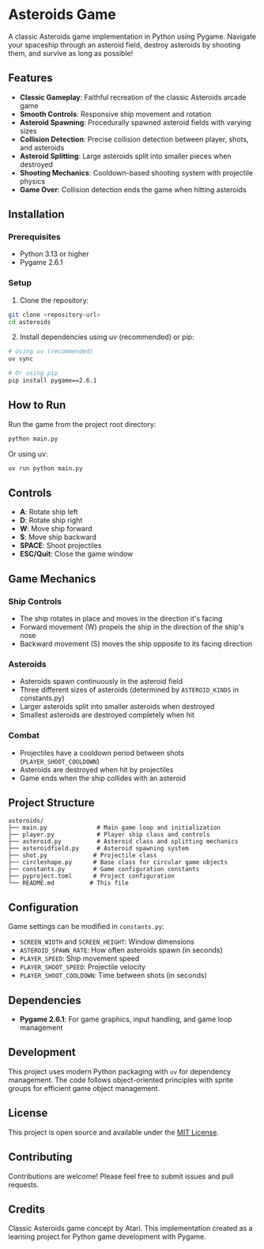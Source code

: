 # Asteroids Game

A classic Asteroids game implementation in Python using Pygame. Navigate your spaceship through an asteroid field, destroy asteroids by shooting them, and survive as long as possible!

## Features

- **Classic Gameplay**: Faithful recreation of the classic Asteroids arcade game
- **Smooth Controls**: Responsive ship movement and rotation
- **Asteroid Spawning**: Procedurally spawned asteroid fields with varying sizes
- **Collision Detection**: Precise collision detection between player, shots, and asteroids
- **Asteroid Splitting**: Large asteroids split into smaller pieces when destroyed
- **Shooting Mechanics**: Cooldown-based shooting system with projectile physics
- **Game Over**: Collision detection ends the game when hitting asteroids

## Installation

### Prerequisites

- Python 3.13 or higher
- Pygame 2.6.1

### Setup

1. Clone the repository:
```bash
git clone <repository-url>
cd asteroids
```

2. Install dependencies using uv (recommended) or pip:
```bash
# Using uv (recommended)
uv sync

# Or using pip
pip install pygame==2.6.1
```

## How to Run

Run the game from the project root directory:

```bash
python main.py
```

Or using uv:

```bash
uv run python main.py
```

## Controls

- **A**: Rotate ship left
- **D**: Rotate ship right
- **W**: Move ship forward
- **S**: Move ship backward
- **SPACE**: Shoot projectiles
- **ESC/Quit**: Close the game window

## Game Mechanics

### Ship Controls
- The ship rotates in place and moves in the direction it's facing
- Forward movement (W) propels the ship in the direction of the ship's nose
- Backward movement (S) moves the ship opposite to its facing direction

### Asteroids
- Asteroids spawn continuously in the asteroid field
- Three different sizes of asteroids (determined by `ASTEROID_KINDS` in constants.py)
- Larger asteroids split into smaller asteroids when destroyed
- Smallest asteroids are destroyed completely when hit

### Combat
- Projectiles have a cooldown period between shots (`PLAYER_SHOOT_COOLDOWN`)
- Asteroids are destroyed when hit by projectiles
- Game ends when the ship collides with an asteroid

## Project Structure

```
asteroids/
├── main.py              # Main game loop and initialization
├── player.py            # Player ship class and controls
├── asteroid.py          # Asteroid class and splitting mechanics
├── asteroidfield.py     # Asteroid spawning system
├── shot.py             # Projectile class
├── circleshape.py      # Base class for circular game objects
├── constants.py        # Game configuration constants
├── pyproject.toml      # Project configuration
└── README.md          # This file
```

## Configuration

Game settings can be modified in `constants.py`:

- `SCREEN_WIDTH` and `SCREEN_HEIGHT`: Window dimensions
- `ASTEROID_SPAWN_RATE`: How often asteroids spawn (in seconds)
- `PLAYER_SPEED`: Ship movement speed
- `PLAYER_SHOOT_SPEED`: Projectile velocity
- `PLAYER_SHOOT_COOLDOWN`: Time between shots (in seconds)

## Dependencies

- **Pygame 2.6.1**: For game graphics, input handling, and game loop management

## Development

This project uses modern Python packaging with `uv` for dependency management. The code follows object-oriented principles with sprite groups for efficient game object management.

## License

This project is open source and available under the [MIT License](LICENSE).

## Contributing

Contributions are welcome! Please feel free to submit issues and pull requests.

## Credits

Classic Asteroids game concept by Atari. This implementation created as a learning project for Python game development with Pygame.

